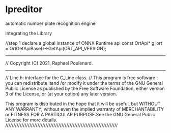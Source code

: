 # lpreditor
automatic number plate recognition engine

Integrating the Library


//step 1 declare a global instance of ONNX Runtime api
const OrtApi* g_ort = OrtGetApiBase()->GetApi(ORT_API_VERSION);



************************************************************************
// Copyright (C) 2021, Raphael Poulenard.
************************************************************************
// Line.h: interface for the C_Line class.
//
This program is free software : you can redistribute itand /or modify
it under the terms of the GNU General Public License as published by
the Free Software Foundation, either version 3 of the License, or
(at your option) any later version.

This program is distributed in the hope that it will be useful,
but WITHOUT ANY WARRANTY; without even the implied warranty of
MERCHANTABILITY or FITNESS FOR A PARTICULAR PURPOSE.See the
GNU General Public License for more details.
//////////////////////////////////////////////////////////////////////

